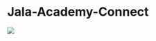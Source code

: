 # Jala-Academy-Connect
<img src = "https://encrypted-tbn0.gstatic.com/images?q=tbn:ANd9GcT_P781wG_r1czftSbL6Ffr3j1-klbhqDJGkg&s">
